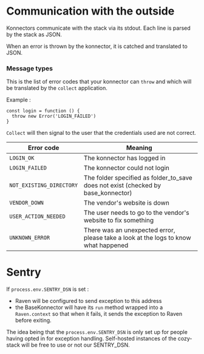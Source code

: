 Communication with the outside
==============

Konnectors communicate with the stack via its stdout. Each line is parsed by the stack as JSON.

When an error is thrown by the konnector, it is catched and translated to JSON.

### Message types

This is the list of error codes that your konnector can `throw` and which will be translated by the `collect` application.

Example :

```
const login = function () {
  throw new Error('LOGIN_FAILED')
}
```

`Collect` will then signal to the user that the credentials used are not correct.

|Error code|Meaning|
|---|---|
|`LOGIN_OK`|The konnector has logged in|
|`LOGIN_FAILED`|The konnector could not login|
|`NOT_EXISTING_DIRECTORY`|The folder specified as folder_to_save does not exist (checked by base_konnector)|
|`VENDOR_DOWN`|The vendor's website is down|
|`USER_ACTION_NEEDED`|The user needs to go to the vendor's website to fix something
|`UNKNOWN_ERROR`|There was an unexpected error, please take a look at the logs to know what happened|

Sentry
======

If `process.env.SENTRY_DSN` is set :

* Raven will be configured to send exception to this address
* the BaseKonnector will have its `run` method wrapped into a `Raven.context` so that when it fails, it sends the exception to Raven before exiting.

The idea being that the `process.env.SENTRY_DSN` is only set up for people having opted in for exception handling. Self-hosted instances of the cozy-stack will be free to use or not our SENTRY_DSN.
